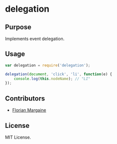 delegation
===

Purpose
---

Implements event delegation.

Usage
---

```javascript
var delegation = require('delegation');

delegation(document, 'click', 'li', function(e) {
    console.log(this.nodeName); // "LI"
});
```

Contributors
---

- [Florian Margaine](http://margaine.com)

License
---

MIT License.
